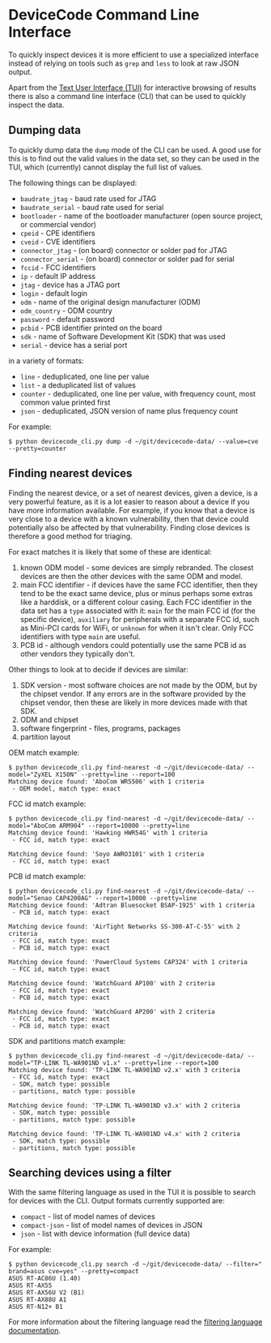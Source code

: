 # DeviceCode Command Line Interface

To quickly inspect devices it is more efficient to use a specialized interface
instead of relying on tools such as `grep` and `less` to look at raw JSON
output.

Apart from the [Text User Interface (TUI)](tui.md) for interactive browsing of
results there is also a command line interface (CLI) that can be used to
quickly inspect the data.

## Dumping data

To quickly dump data the `dump` mode of the CLI can be used. A good use for
this is to find out the valid values in the data set, so they can be used in
the TUI, which (currently) cannot display the full list of values.

The following things can be displayed:

* `baudrate_jtag` - baud rate used for JTAG
* `baudrate_serial` - baud rate used for serial
* `bootloader` - name of the bootloader manufacturer (open source project,
   or commercial vendor)
* `cpeid` - CPE identifiers
* `cveid` - CVE identifiers
* `connector_jtag` - (on board) connector or solder pad for JTAG
* `connector_serial` - (on board) connector or solder pad for serial
* `fccid` - FCC identifiers
* `ip` - default IP address
* `jtag` - device has a JTAG port
* `login` - default login
* `odm` - name of the original design manufacturer (ODM)
* `odm_country` - ODM country
* `password` - default password
* `pcbid` - PCB identifier printed on the board
* `sdk` - name of Software Development Kit (SDK) that was used
* `serial` - device has a serial port

in a variety of formats:

* `line` - deduplicated, one line per value
* `list` - a deduplicated list of values
* `counter` - deduplicated, one line per value, with frequency count, most
  common value printed first
* `json` - deduplicated, JSON version of name plus frequency count

For example:

```
$ python devicecode_cli.py dump -d ~/git/devicecode-data/ --value=cve --pretty=counter
```

## Finding nearest devices

Finding the nearest device, or a set of nearest devices, given a device, is a
very powerful feature, as it is a lot easier to reason about a device if you
have more information available. For example, if you know that a device is very
close to a device with a known vulnerability, then that device could
potentially also be affected by that vulnerability. Finding close devices is
therefore a good method for triaging.

For exact matches it is likely that some of these are identical:

1. known ODM model - some devices are simply rebranded. The closest devices
   are then the other devices with the same ODM and model.
2. main FCC identifier - if devices have the same FCC identifier, then they
   tend to be the exact same device, plus or minus perhaps some extras like a
   harddisk, or a different colour casing. Each FCC identifier in the data set
   has a `type` associated with it: `main` for the main FCC id (for the
   specific device), `auxiliary` for peripherals with a separate FCC id, such
   as Mini-PCI cards for WiFi, or `unknown` for when it isn't clear. Only FCC
   identifiers with type `main` are useful.
3. PCB id - although vendors could potentially use the same PCB id as other
   vendors they typically don't.

Other things to look at to decide if devices are similar:

1. SDK version - most software choices are not made by the ODM, but by the
   chipset vendor. If any errors are in the software provided by the chipset
   vendor, then these are likely in more devices made with that SDK.
2. ODM and chipset
3. software fingerprint - files, programs, packages
4. partition layout


OEM match example:

```
$ python devicecode_cli.py find-nearest -d ~/git/devicecode-data/ --model="ZyXEL X150N" --pretty=line --report=100
Matching device found: 'AboCom WR5506' with 1 criteria
 - OEM model, match type: exact
```

FCC id match example:

```
$ python devicecode_cli.py find-nearest -d ~/git/devicecode-data/ --model="AboCom ARM904" --report=10000 --pretty=line
Matching device found: 'Hawking HWR54G' with 1 criteria
 - FCC id, match type: exact

Matching device found: 'Soyo AWRO3101' with 1 criteria
 - FCC id, match type: exact
```

PCB id match example:

```
$ python devicecode_cli.py find-nearest -d ~/git/devicecode-data/ --model="Senao CAP4200AG" --report=10000 --pretty=line
Matching device found: 'Adtran Bluesocket BSAP-1925' with 1 criteria
 - PCB id, match type: exact

Matching device found: 'AirTight Networks SS-300-AT-C-55' with 2 criteria
 - FCC id, match type: exact
 - PCB id, match type: exact

Matching device found: 'PowerCloud Systems CAP324' with 1 criteria
 - FCC id, match type: exact

Matching device found: 'WatchGuard AP100' with 2 criteria
 - FCC id, match type: exact
 - PCB id, match type: exact

Matching device found: 'WatchGuard AP200' with 2 criteria
 - FCC id, match type: exact
 - PCB id, match type: exact
```

SDK and partitions match example:

```
$ python devicecode_cli.py find-nearest -d ~/git/devicecode-data/ --model="TP-LINK TL-WA901ND v1.x" --pretty=line --report=100
Matching device found: 'TP-LINK TL-WA901ND v2.x' with 3 criteria
 - FCC id, match type: exact
 - SDK, match type: possible
 - partitions, match type: possible

Matching device found: 'TP-LINK TL-WA901ND v3.x' with 2 criteria
 - SDK, match type: possible
 - partitions, match type: possible

Matching device found: 'TP-LINK TL-WA901ND v4.x' with 2 criteria
 - SDK, match type: possible
 - partitions, match type: possible
```

## Searching devices using a filter

With the same filtering language as used in the TUI it is possible to search
for devices with the CLI. Output formats currently supported are:

* `compact` - list of model names of devices
* `compact-json` - list of model names of devices in JSON
* `json` - list with device information (full device data)

For example:

```
$ python devicecode_cli.py search -d ~/git/devicecode-data/ --filter=" brand=asus cve=yes" --pretty=compact
ASUS RT-AC86U (1.40)
ASUS RT-AX55
ASUS RT-AX56U V2 (B1)
ASUS RT-AX88U A1
ASUS RT-N12+ B1
```

For more information about the filtering language read the
[filtering language documentation](filter.md).
